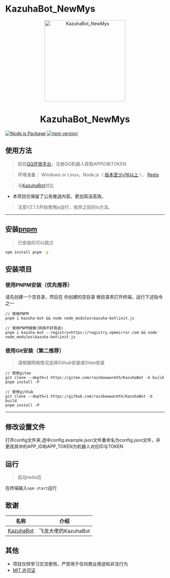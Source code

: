 # KazuhaBot_NewMys

<p align="center">
  <a href="https://github.com/rainbowwarmth/KazuhaBot_Newmys"><img src="https://upload-bbs.miyoushe.com/upload/2021/12/05/82642572/3196a8010ff14dd131d5192ba9b9743a_5729765311568100837.jpg?x-oss-process=image/resize,s_600/quality,q_80/auto-orient,0/interlace,1/format,jpg" width="256" height="256" alt="KazuhaBot_NewMys"></a>
</p>
<h1 align = "center">KazuhaBot_NewMys</h1>

[![Node.js Package](https://github.com/rainbowwarmth/KazuhaBot/actions/workflows/npm-publish-github-packages.yml/badge.svg?branch=main)](https://github.com/rainbowwarmth/KazuhaBot/actions/workflows/npm-publish-github-packages.yml)
[![npm version](https://img.shields.io/npm/v/kazuha-bot.svg)](https://www.npmjs.com/package/kazuha-bot)

## 使用方法
> 前往[QQ开放平台](https://q.qq.com/)，注册QQ机器人获取APPID和TOKEN

> 环境准备： Windows or Linux，Node.js（ [版本至少v16以上](http://nodejs.cn/download/) ）， [Redis](https://redis.io/docs/getting-started/installation/ )

> 与[KazuhaBot](https://github.com/feilongproject/KazuhaBot)对比
 * 本项目仅保留了公告推送内容，更加简洁高效。

> 注意V2.1.5开始使用js运行，抛弃之前的ts方法。

---

## 安装[pnpm](https://pnpm.io/zh/installation)

> 已安装的可以跳过

```sh
npm install pnpm -g
```

## 安装项目
### 使用PNPM安装（优先推荐）

请先创建一个空目录，然后在 你创建的空目录 根目录夹打开终端，运行下述指令之一

```
// 使用PNPM
pnpm i kazuha-bot && node node_modules\kazuha-bot\init.js

// 使用PNPM镜像(网络不好首选)
pnpm i kazuha-bot --registry=https://registry.npmmirror.com && node node_modules\kazuha-bot\init.js
```

### 使用Git安装（第二推荐）
> 请根据网络情况选择Github安装或Gitee安装

```
// 使用gitee
git clone --depth=1 https://gitee.com/rainbowwarmth/KazuhaBot -b build
pnpm install -P

// 使用github
git clone --depth=1 https://github.com/rainbowwarmth/KazuhaBot -b build
pnpm install -P
```

---

## 修改设置文件

打开config文件夹,选中config.example.json文件重命名为config.json文件，并更改其中的APP_ID和APP_TOKEN为机器人对应ID与TOKEN

## 运行
> 启动redis后

在终端输入`npm start`运行


## 致谢

|                           名称                                                         |        介绍           |
|:-------------------------------------------------------------:|:------------------:|
|[KazuhaBot](https://github.com/feilongproject/KazuhaBot)| 飞龙大佬的KazuhaBot |

## 其他
* 项目仅供学习交流使用，严禁用于任何商业用途和非法行为
* [MIT 许可证](https://github.com/rainbowwarmth/KazuhaBot_Newmys/blob/main/LICENSE)
